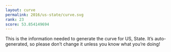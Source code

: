 ```yaml
---
layout: curve
permalink: 2016/us-state/curve.svg
rank: 23
score: 53.854149694
---
```


This is the information needed to generate the curve for US, State. It’s
auto-generated, so please don’t change it unless you know what you’re
doing!
